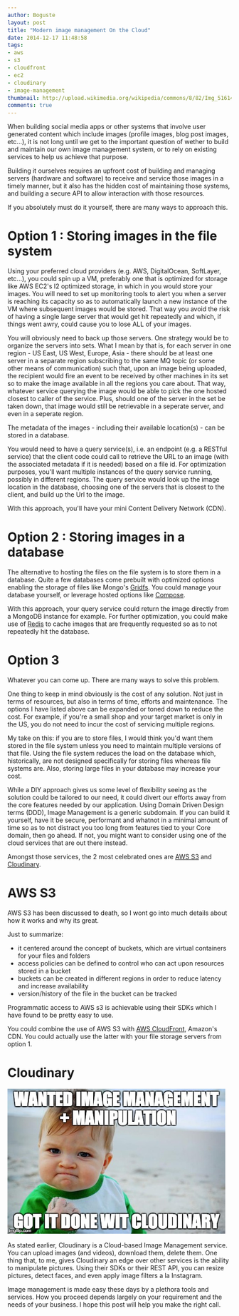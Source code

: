 ```yaml
---
author: Boguste
layout: post
title: "Modern image management On the Cloud"
date: 2014-12-17 11:48:58
tags:
- aws
- s3
- cloudfront
- ec2
- cloudinary
- image-management
thumbnail: http://upload.wikimedia.org/wikipedia/commons/8/82/Img_51614_critical-data-centre-at-uni-of-hertfordshire.jpeg
comments: true
---
```


When building social media apps or other systems that involve user generated content which include images (profile images, blog post images, etc...), it is not long until we get to the important question of wether to build and maintain our own image management system, or to rely on existing services to help us achieve that purpose.

Building it ourselves requires an upfront cost of building and managing servers (hardware and software) to receive and service those images in a timely manner, but it also has the hidden cost of maintaining those systems, and building a secure API to allow interaction with those resources.

If you absolutely must do it yourself, there are many ways to approach this.

# Option 1 : Storing images in the file system

Using your preferred cloud providers (e.g. AWS, DigitalOcean, SoftLayer, etc...), you could spin up a VM, preferably one that is optimized for storage like AWS EC2's I2 optimized storage, in which in you would store your images. You will need to set up monitoring tools to alert you when a server is reaching its capacity so as to automatically launch a new instance of the VM where subsequent images would be stored. That way you avoid the risk of having a single large server that would get hit repeatedly and which, if things went awry, could cause you to lose ALL of your images.

You will obviously need to back up those servers. One strategy would be to organize the servers into sets. What I mean by that is, for each server in one region - US East, US West, Europe, Asia - there should be at least one server in a separate region subscribing to the same MQ topic (or some other means of communication) such that, upon an image being uploaded, the recipient would fire an event to be received by other machines in its set so to make the image available in all the regions you care about. That way, whatever service querying the image would be able to pick the one hosted closest to caller of the service. Plus, should one of the server in the set be taken down, that image would still be retrievable in a seperate server, and even in a seperate region.

The metadata of the images - including their available location(s) - can be stored in a database.

You would need to have a query service(s), i.e. an endpoint (e.g. a RESTful service) that the client code could call to retrieve the URL to an image (with the associated metadata if it is needed) based on a file id. For optimization purposes, you'll want multiple instances of the query service running, possibly in different regions. The query service would look up the image location in the database, choosing one of the servers that is closest to the client, and build up the Url to the image.

With this approach, you'll have your mini Content Delivery Network (CDN).

# Option 2 : Storing images in a database

The alternative to hosting the files on the file system is to store them in a database. Quite a few databases come prebuilt with optimized options enabling the storage of files like Mongo's [Gridfs](http://docs.mongodb.org/manual/core/gridfs/). You could manage your database yourself, or leverage hosted options like [Compose](https://www.compose.io/).

With this approach, your query service could return the image directly from a MongoDB instance for example. For further optimization, you could make use of [Redis](http://redis.io/) to cache images that are frequently requested so as to not repeatedly hit the database.

# Option 3

Whatever you can come up. There are many ways to solve this problem.

One thing to keep in mind obviously is the cost of any solution. Not just in terms of resources, but also in terms of time, efforts and maintenance. The options I have listed above can be expanded or toned down to reduce the cost. For example, if you're a small shop and your target market is only in the US, you do not need to incur the cost of servicing multiple regions.

My take on this: if you are to store files, I would think you'd want them stored in the file system unless you need to maintain multiple versions of that file. Using the file system reduces the load on the database which, historically, are not designed specifically for storing files whereas file systems are. Also, storing large files in your database may increase your cost.

While a DIY approach gives us some level of flexibility seeing as the solution could be tailored to our need, it could divert our efforts away from the core features needed by our application. Using Domain Driven Design terms (DDD), Image Management is a generic subdomain. If you can build it yourself, have it be secure, performant and whatnot in a minimal amount of time so as to not distract you too long from features tied to your Core domain, then go ahead. If not, you might want to consider using one of the cloud services that are out there instead.

Amongst those services, the 2 most celebrated ones are [AWS S3](http://aws.amazon.com/s3/) and [Cloudinary](http://cloudinary.com/).

# AWS S3

AWS S3 has been discussed to death, so I wont go into much details about how it works and why its great.

Just to summarize:
<ul>
<li> it centered around the concept of buckets, which are virtual containers for your files and folders </li>
<li> access policies can be defined to control who can act upon resources stored in a bucket </li>
<li> buckets can be created in different regions in order to reduce latency and increase availability</li>
<li> version/history of the file in the bucket can be tracked</li>
</ul>
Programmatic access to AWS s3 is achievable using their SDKs which I have found to be pretty easy to use.

You could combine the use of AWS S3 with [AWS CloudFront](http://aws.amazon.com/cloudfront/), Amazon's CDN. You could actually use the latter with your file storage servers from option 1.

# Cloudinary

<img src="/assets/images/memes/cloudinary-imagemanagement-manipulation.jpg"  alt="Cloudinary"/>

As stated earlier, Cloudinary is a Cloud-based Image Management service. You can upload images (and videos), download them, delete them. One thing that, to me, gives Cloudinary an edge over other services is the ability to manipulate pictures. Using their SDKs or their REST API, you can resize pictures, detect faces, and even apply image filters a la Instagram.


Image management is made easy these days by a plethora tools and services. How you proceed depends largely on your requirement and the needs of your business. I hope this post will help you make the right call.
